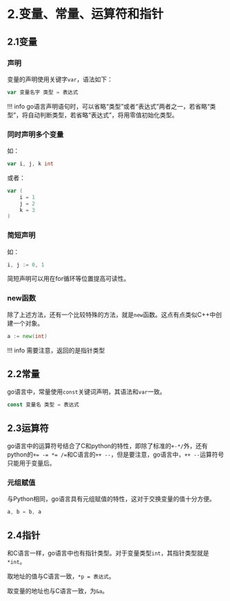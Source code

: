 # 2.变量、常量、运算符和指针

## 2.1变量

### 声明

变量的声明使用关键字`var`，语法如下：  
```go
var 变量名字 类型 = 表达式
```

!!! info
    go语言声明语句时，可以省略“类型”或者“表达式”两者之一，若省略“类型”，将自动判断类型，若省略“表达式”，将用零值初始化类型。

### 同时声明多个变量
如：  
```go
var i, j, k int 
```

或者：  
```go
var (
    i = 1
    j = 2
    k = 3
)
```

### 简短声明

如：  
```go
i, j := 0, 1
```

简短声明可以用在for循环等位置提高可读性。  

### new函数

除了上述方法，还有一个比较特殊的方法，就是`new`函数。这点有点类似C++中创建一个对象。  

```go
a := new(int)
```
!!! info
    需要注意，返回的是指针类型

## 2.2常量

go语言中，常量使用`const`关键词声明，其语法和`var`一致。  

```go
const 变量名 类型 = 表达式
```

## 2.3运算符

go语言中的运算符号结合了C和python的特性，即除了标准的`+-*/`外，还有python的`+= -= *= /=`和C语言的`++ --`，但是要注意，go语言中，`++ --`运算符号只能用于变量后。  

### 元组赋值

与Python相同，go语言具有元组赋值的特性，这对于交换变量的值十分方便。  

```go
a, b = b, a
```

## 2.4指针

和C语言一样，go语言中也有指针类型。对于变量类型`int`，其指针类型就是`*int`。  

取地址的值与C语言一致，`*p = 表达式`。  

取变量的地址也与C语言一致，为`&a`。  